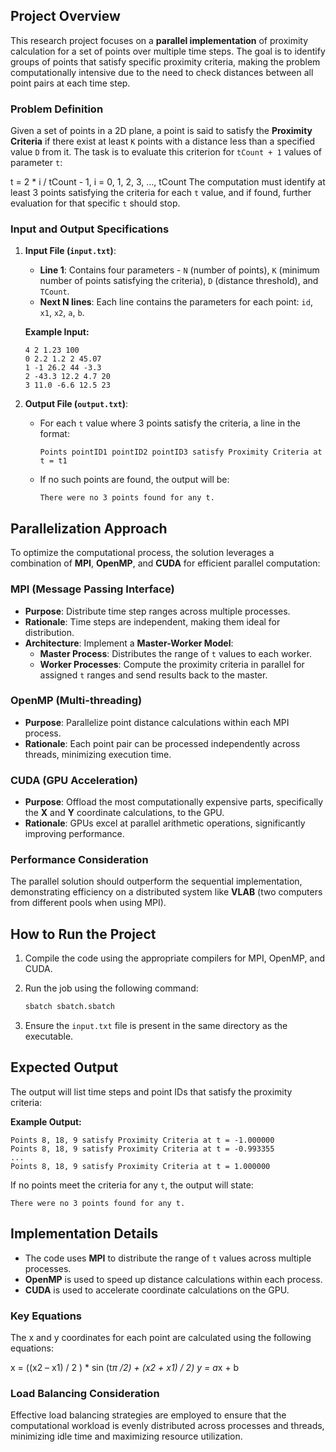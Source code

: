 ## Project Overview
This research project focuses on a **parallel implementation** of proximity calculation for a set of points over multiple time steps. The goal is to identify groups of points that satisfy specific proximity criteria, making the problem computationally intensive due to the need to check distances between all point pairs at each time step.

### Problem Definition
Given a set of points in a 2D plane, a point is said to satisfy the **Proximity Criteria** if there exist at least `K` points with a distance less than a specified value `D` from it. The task is to evaluate this criterion for `tCount + 1` values of parameter `t`:

 t = 2 * i / tCount  - 1,
 i = 0,  1,  2,  3, …,  tCount
The computation must identify at least 3 points satisfying the criteria for each `t` value, and if found, further evaluation for that specific `t` should stop.

### Input and Output Specifications
1. **Input File (`input.txt`)**:
   - **Line 1**: Contains four parameters - `N` (number of points), `K` (minimum number of points satisfying the criteria), `D` (distance threshold), and `TCount`.
   - **Next N lines**: Each line contains the parameters for each point: `id`, `x1`, `x2`, `a`, `b`.

   **Example Input:**
   ```
   4 2 1.23 100
   0 2.2 1.2 2 45.07
   1 -1 26.2 44 -3.3
   2 -43.3 12.2 4.7 20
   3 11.0 -6.6 12.5 23
   ```

2. **Output File (`output.txt`)**:
   - For each `t` value where 3 points satisfy the criteria, a line in the format:
     ```
     Points pointID1 pointID2 pointID3 satisfy Proximity Criteria at t = t1
     ```
   - If no such points are found, the output will be:
     ```
     There were no 3 points found for any t.
     ```

## Parallelization Approach
To optimize the computational process, the solution leverages a combination of **MPI**, **OpenMP**, and **CUDA** for efficient parallel computation:

### MPI (Message Passing Interface)
- **Purpose**: Distribute time step ranges across multiple processes.
- **Rationale**: Time steps are independent, making them ideal for distribution.
- **Architecture**: Implement a **Master-Worker Model**:
  - **Master Process**: Distributes the range of `t` values to each worker.
  - **Worker Processes**: Compute the proximity criteria in parallel for assigned `t` ranges and send results back to the master.

### OpenMP (Multi-threading)
- **Purpose**: Parallelize point distance calculations within each MPI process.
- **Rationale**: Each point pair can be processed independently across threads, minimizing execution time.

### CUDA (GPU Acceleration)
- **Purpose**: Offload the most computationally expensive parts, specifically the **X** and **Y** coordinate calculations, to the GPU.
- **Rationale**: GPUs excel at parallel arithmetic operations, significantly improving performance.

### Performance Consideration
The parallel solution should outperform the sequential implementation, demonstrating efficiency on a distributed system like **VLAB** (two computers from different pools when using MPI).

## How to Run the Project
1. Compile the code using the appropriate compilers for MPI, OpenMP, and CUDA.
2. Run the job using the following command:

   ```bash
   sbatch sbatch.sbatch
   ```

3. Ensure the `input.txt` file is present in the same directory as the executable.

## Expected Output
The output will list time steps and point IDs that satisfy the proximity criteria:

**Example Output:**
```
Points 8, 18, 9 satisfy Proximity Criteria at t = -1.000000
Points 8, 18, 9 satisfy Proximity Criteria at t = -0.993355
...
Points 8, 18, 9 satisfy Proximity Criteria at t = 1.000000
```

If no points meet the criteria for any `t`, the output will state:

```
There were no 3 points found for any t.
```

## Implementation Details
- The code uses **MPI** to distribute the range of `t` values across multiple processes.
- **OpenMP** is used to speed up distance calculations within each process.
- **CUDA** is used to accelerate coordinate calculations on the GPU.

### Key Equations
The x and y coordinates for each point are calculated using the following equations:

x = ((x2 – x1) / 2 ) * sin (t*π /2) + (x2 + x1) / 2) 
y = a*x + b


### Load Balancing Consideration
Effective load balancing strategies are employed to ensure that the computational workload is evenly distributed across processes and threads, minimizing idle time and maximizing resource utilization.
